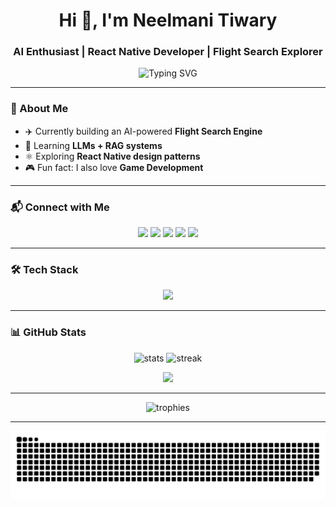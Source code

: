 <h1 align="center">Hi 👋, I'm Neelmani Tiwary</h1>
<h3 align="center">AI Enthusiast | React Native Developer | Flight Search Explorer</h3>

<p align="center">
  <img src="https://readme-typing-svg.herokuapp.com?font=Fira+Code&pause=1200&color=FF5733&width=500&lines=AI+%26+RAG+Learner;React+Native+Developer;Building+Flight+Search+Engines✈️;Always+Exploring+New+Ideas" alt="Typing SVG" />
</p>

---

### 🌱 About Me  
- ✈️ Currently building an AI-powered **Flight Search Engine**  
- 🤖 Learning **LLMs + RAG systems**  
- ⚛️ Exploring **React Native design patterns**  
- 🎮 Fun fact: I also love **Game Development**  

---

### 📬 Connect with Me  
<p align="center">
  <a href="https://linkedin.com/in/your-link"><img src="https://skillicons.dev/icons?i=linkedin" width="35px"/></a>
  <a href="https://twitter.com/your-handle"><img src="https://skillicons.dev/icons?i=twitter" width="35px"/></a>
  <a href="https://instagram.com/your-handle"><img src="https://skillicons.dev/icons?i=instagram" width="35px"/></a>
  <a href="https://leetcode.com/your-handle"><img src="https://skillicons.dev/icons?i=leetcode" width="35px"/></a>
  <a href="https://auth.geeksforgeeks.org/user/your-handle"><img src="https://img.icons8.com/color/48/000000/GeeksforGeeks.png" width="35px"/></a>
</p>

---

### 🛠️ Tech Stack  
<p align="center">
  <img src="https://skillicons.dev/icons?i=python,react,nodejs,aws,pandas,sklearn" />
</p>

---

### 📊 GitHub Stats  
<p align="center">
  <img src="https://github-readme-stats.vercel.app/api?username=NeelTiwary&show_icons=true&theme=radical" alt="stats" height="160"/>
  <img src="https://github-readme-streak-stats.herokuapp.com/?user=NeelTiwary&theme=radical" alt="streak" height="160"/>
</p>

<p align="center">
  <img src="https://github-readme-stats.vercel.app/api/top-langs/?username=NeelTiwary&layout=compact&theme=radical" height="160"/>
</p>

---

<p align="center">
  <img src="https://github-profile-trophy.vercel.app/?username=NeelTiwary&theme=onedark&row=1&column=6" alt="trophies" />
</p>

---

<p align="center">
  <img src="https://raw.githubusercontent.com/Platane/snk/output/github-contribution-grid-snake.svg" alt="snake animation"/>
</p>

